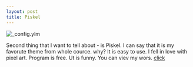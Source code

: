 ```yaml
---
layout: post
title: Piskel
---
```



![_config.ylm](http://80.lv/wp-content/uploads/2015/07/piskel_logo_xsSocialImage_facebook.jpg)


Second thing that I want to tell about - is Piskel.
I can say that it is my favorute theme from whole cource. 
why?
It is easy to use.
I fell in love with pixel art.
Program is free.
Ut is funny.
You can viev my wors.
[click](http://www.piskelapp.com/user/5427595105533952)

